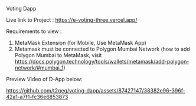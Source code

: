 Voting Dapp

Live link to Project :
https://e-voting-three.vercel.app/

Requirements to view :
1. MetaMask Extension (for Mobile, Use MetaMask App)
2. Metamask must be connected to Polygon Mumbai Network
(how to add Polygon Mumbai to MetaMask, visit https://docs.polygon.technology/tools/wallets/metamask/add-polygon-network/#mumbai_1)

Preview Video of D-App below:



https://github.com/t2geg/voting-dapp/assets/87427147/38382e96-396f-42a1-a7f1-fc36e6853873